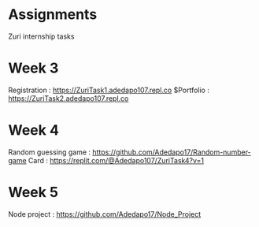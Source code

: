 # Assignments
Zuri internship tasks

# Week 3
Registration : https://ZuriTask1.adedapo107.repl.co
$Portfolio : https://ZuriTask2.adedapo107.repl.co

# Week 4 
Random guessing game : https://github.com/Adedapo17/Random-number-game
Card : https://replit.com/@Adedapo107/ZuriTask4?v=1

# Week 5
Node project : https://github.com/Adedapo17/Node_Project
